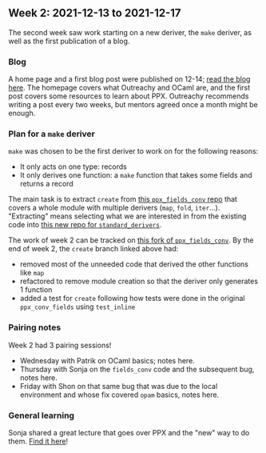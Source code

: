 ## Week 2: 2021-12-13 to 2021-12-17

The second week saw work starting on a new deriver, the `make` deriver, as well as the first publication of a blog.

### Blog
A home page and a first blog post were published on 12-14; [read the blog here](https://outreachyxocaml.wordpress.com/). The homepage covers what Outreachy and OCaml are, and the first post covers some resources to learn about PPX. Outreachy recommends writing a post every two weeks, but mentors agreed once a month might be enough.

### Plan for a `make` deriver
`make` was chosen to be the first deriver to work on for the following reasons:
- It only acts on one type: records
- It only derives one function: a `make` function that takes some fields and returns a record

The main task is to extract `create` from [this `ppx_fields_conv` repo](https://github.com/janestreet/ppx_fields_conv) that covers a whole module with multiple derivers (`map`, `fold`, `iter`...). "Extracting" means selecting what we are interested in from the existing code into [this new repo for `standard_derivers`](https://github.com/ayc9/standard_derivers/tree/main).

The work of week 2 can be tracked on [this fork of `ppx_fields_conv`](https://github.com/ayc9/ppx_fields_conv/tree/create). By the end of week 2, the `create` branch linked above had:
- removed most of the unneeded code that derived the other functions like `map` 
- refactored to remove module creation so that the deriver only generates 1 function
- added a test for `create` following how tests were done in the original `ppx_conv_fields` using `test_inline`

### Pairing notes
Week 2 had 3 pairing sessions!
- Wednesday with Patrik on OCaml basics; notes here.
- Thursday with Sonja on the `fields_conv` code and the subsequent bug, notes here.
- Friday with Shon on that same bug that was due to the local environment and whose fix covered `opam` basics, notes here.

### General learning
Sonja shared a great lecture that goes over PPX and the "new" way to do them. [Find it here](https://www.youtube.com/watch?v=dMoRMqQ6GLs&t=4206s&ab_channel=ReasonConf)!
